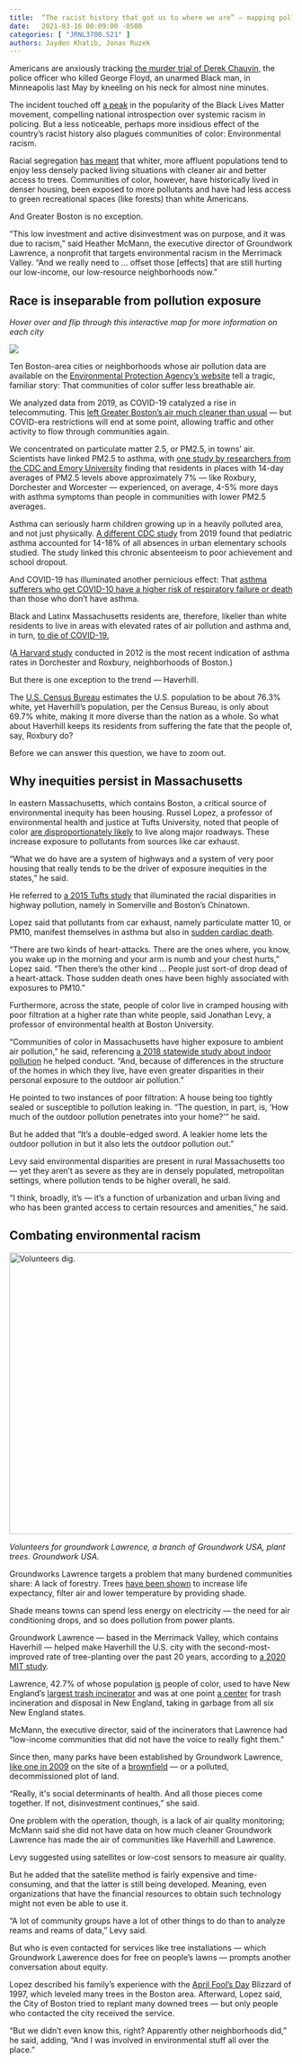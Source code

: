 ```yaml
---
title:  “The racist history that got us to where we are” — mapping pollution inequities in Mass.
date:   2021-03-16 00:09:00 -0500
categories: [ "JRNL3700.S21" ]
authors: Jayden Khatib, Jonas Ruzek
---
```


Americans are anxiously tracking [the murder trial of Derek Chauvin](https://www.washingtonpost.com/nation/2021/03/15/derek-chauvin-george-floyd-trial/), the police officer who killed George Floyd, an unarmed Black man, in Minneapolis last May by kneeling on his neck for almost nine minutes.

The incident touched off [a peak](https://www.nytimes.com/interactive/2020/07/03/us/george-floyd-protests-crowd-size.html) in the popularity of the Black Lives Matter movement, compelling national introspection over systemic racism in policing. But a less noticeable, perhaps more insidious effect of the country’s racist history also plagues communities of color: Environmental racism.

Racial segregation [has meant](https://www.wbur.org/earthwhile/2021/03/05/haverill-merrimack-climate-redlining-maps) that whiter, more affluent populations tend to enjoy less densely packed living situations with cleaner air and better access to trees. Communities of color, however, have historically lived in denser housing, been exposed to more pollutants and have had less access to green recreational spaces (like forests) than white Americans.

And Greater Boston is no exception.

“This low investment and active disinvestment was on purpose, and it was due to racism,” said Heather McMann, the executive director of Groundwork Lawrence, a nonprofit that targets environmental racism in the Merrimack Valley. “And we really need to ... offset those [effects] that are still hurting our low-income, our low-resource neighborhoods now.”

## Race is inseparable from pollution exposure

_Hover over and flip through this interactive map for more information on each city_

<div class='tableauPlaceholder' id='viz1615875228793' style='position: relative'><noscript><a href='#'><img alt=' '
src='https:&#47;&#47;public.tableau.com&#47;static&#47;images&#47;Th&#47;TheEffectsofAirPollutioninGreaterBoston&#47;Story1&#47;1_rss.png'
style='border: none' /></a></noscript><object class='tableauViz'
style='display:none;'><param name='host_url'
value='https%3A%2F%2Fpublic.tableau.com%2F' />
<param name='embed_code_version' value='3' /><param name='site_root' value='' /><param name='name' value='TheEffectsofAirPollutioninGreaterBoston&#47;Story1' />
<param name='tabs' value='no' /><param name='toolbar' value='yes' /><param name='static_image' value='https:&#47;&#47;public.tableau.com&#47;static&#47;images&#47;Th&#47;TheEffectsofAirPollutioninGreaterBoston&#47;Story1&#47;1.png' />
<param name='animate_transition' value='yes' /><param name='display_static_image' value='yes' /><param name='display_spinner' value='yes' /><param name='display_overlay' value='yes' /><param name='display_count' value='yes' />
<param name='language' value='en' /><param name='filter' value='publish=yes' /></object></div>
<script type='text/javascript'>                    
var divElement = document.getElementById('viz1615875228793');                    
var vizElement = divElement.getElementsByTagName('object')[0];                    
vizElement.style.width='1016px';vizElement.style.height='991px';                    
var scriptElement = document.createElement('script');                    
scriptElement.src = 'https://public.tableau.com/javascripts/api/viz_v1.js';                    
vizElement.parentNode.insertBefore(scriptElement, vizElement);                
</script>

Ten Boston-area cities or neighborhoods whose air pollution data are available on the [Environmental Protection Agency’s website](https://www.epa.gov/air-trends/air-quality-cities-and-counties) tell a tragic, familiar story: That communities of color suffer less breathable air.

We analyzed data from 2019, as COVID-19 catalyzed a rise in telecommuting. This [left Greater Boston’s air much cleaner than usual](http://www.bu.edu/articles/2020/no-its-not-your-imagination-the-air-in-boston-is-cleaner/) — but COVID-era restrictions will end at some point, allowing traffic and other activity to flow through communities again.

We concentrated on particulate matter 2.5, or PM2.5, in towns’ air. Scientists have linked PM2.5 to asthma, with [one study by researchers from the CDC and Emory University](https://www.ncbi.nlm.nih.gov/pmc/articles/PMC5132644/) finding that residents in places with 14-day averages of PM2.5 levels above approximately 7% — like Roxbury, Dorchester and Worcester — experienced, on average, 4-5% more days with asthma symptoms than people in communities with lower PM2.5 averages.

Asthma can seriously harm children growing up in a heavily polluted area, and not just physically. [A different CDC study](https://www.cdc.gov/pcd/issues/2019/19_0074.htm) from 2019 found that pediatric asthma accounted for 14-18% of all absences in urban elementary schools studied. The study linked this chronic absenteeism to poor achievement and school dropout.

And COVID-19 has illuminated another pernicious effect: That [asthma sufferers who get COVID-10 have a higher risk of respiratory failure or death](https://www.nature.com/articles/s41598-020-77791-8) than those who don’t have asthma.

Black and Latinx Massachusetts residents are, therefore, likelier than white residents to live in areas with elevated rates of air pollution and asthma and, in turn, [to die of COVID-19.](https://www.bostonindicators.org/reports/report-website-pages/covid_indicators-x2/2020/december/persisting-covid-disparities)

([A Harvard study](https://cdn1.sph.harvard.edu/wp-content/uploads/sites/83/2013/06/Dorchester_Report_Web.pdf) conducted in 2012 is the most recent indication of asthma rates in Dorchester and Roxbury, neighborhoods of Boston.)

But there is one exception to the trend — Haverhill.

The [U.S. Census Bureau](https://www.census.gov/quickfacts/fact/table/US/PST045219) estimates the U.S. population to be about 76.3% white, yet Haverhill’s population, per the Census Bureau, is only about 69.7% white, making it more diverse than the nation as a whole. So what about Haverhill keeps its residents from suffering the fate that the people of, say, Roxbury do?

Before we can answer this question, we have to zoom out.

## Why inequities persist in Massachusetts

In eastern Massachusetts, which contains Boston, a critical source of environmental inequity has been housing. Russel Lopez, a professor of environmental health and justice at Tufts University, noted that people of color [are disproportionately likely](https://www.mapc.org/pollution-disparities-covid19/) to live along major roadways. These increase exposure to pollutants from sources like car exhaust.

“What we do have are a system of highways and a system of very poor housing that really tends to be the driver of exposure inequities in the states,” he said.

He referred to [a 2015 Tufts study](https://sites.tufts.edu/cafeh/files/2011/10/CAFEH-Report-Final-2-26-15-hi-res.pdf) that illuminated the racial disparities in highway pollution, namely in Somerville and Boston’s Chinatown.

Lopez said that pollutants from car exhaust, namely particulate matter 10, or PM10, manifest themselves in asthma but also in [sudden cardiac death](https://my.clevelandclinic.org/health/diseases/17522-sudden-cardiac-death-sudden-cardiac-arrest).

“There are two kinds of heart-attacks. There are the ones where, you know, you wake up in the morning and your arm is numb and your chest hurts,” Lopez said. “Then there’s the other kind … People just sort-of drop dead of a heart-attack. Those sudden death ones have been highly associated with exposures to PM10.”

Furthermore, across the state, people of color live in cramped housing with poor filtration at a higher rate than white people, said Jonathan Levy, a professor of environmental health at Boston University.

“Communities of color in Massachusetts have higher exposure to ambient air pollution,” he said, referencing [a 2018 statewide study about indoor pollution](https://pubmed.ncbi.nlm.nih.gov/30242266/) he helped conduct. “And, because of differences in the structure of the homes in which they live, have even greater disparities in their personal exposure to the outdoor air pollution.”

He pointed to two instances of poor filtration: A house being too tightly sealed or susceptible to pollution leaking in. “The question, in part, is, ‘How much of the outdoor pollution penetrates into your home?’” he said.

But he added that “It’s a double-edged sword. A leakier home lets the outdoor pollution in but it also lets the outdoor pollution out.”

Levy said environmental disparities are present in rural Massachusetts too — yet they aren’t as severe as they are in densely populated, metropolitan settings, where pollution tends to be higher overall, he said.

“I think, broadly, it’s — it’s a function of urbanization and urban living and who has been granted access to certain resources and amenities,” he said.

## Combating environmental racism

<img src="https://groundworkusa.org/wp-content/uploads/2016/04/GWL_OfficeworksVolunteersFerrous_770x619.jpg" alt="Volunteers dig." width="750" height="500">

_Volunteers for groundwork Lawrence, a branch of Groundwork USA, plant trees. Groundwork USA._

Groundworks Lawrence targets a problem that many burdened communities share: A lack of forestry. Trees [have been shown](https://dspace.mit.edu/bitstream/handle/1721.1/127588/1193555819-MIT.pdf?sequence=1&isAllowed=y) to increase life expectancy, filter air and lower temperature by providing shade.

Shade means towns can spend less energy on electricity — the need for air conditioning drops, and so does pollution from power plants.

Groundwork Lawrence — based in the Merrimack Valley, which contains Haverhill — helped make Haverhill the U.S. city with the second-most-improved rate of tree-planting over the past 20 years, according to [a 2020 MIT study](https://dspace.mit.edu/bitstream/handle/1721.1/127588/1193555819-MIT.pdf?sequence=1&isAllowed=y).

Lawrence, 42.7% of whose population [is](https://www.census.gov/quickfacts/lawrencecitymassachusetts) people of color, used to have New England’s [largest trash incinerator](https://citeseerx.ist.psu.edu/viewdoc/download?doi=10.1.1.194.8775&rep=rep1&type=pdf) and was at one point [a center](https://www.mass.gov/doc/air-pollution-and-pediatric-asthma-in-the-merrimack-valley-final-report-0/download) for trash incineration and disposal in New England, taking in garbage from all six New England states.

McMann, the executive director, said of the incinerators that Lawrence had “low-income communities that did not have the voice to really fight them.”

Since then, many parks have been established by Groundwork Lawrence, [like one in 2009](https://archive.epa.gov/region1/brownfields/web/pdf/r1_ss_lawrence_ma_manchester.pdf) on the site of a [brownfield](https://www.epa.gov/brownfields) — or a polluted, decommissioned plot of land.

“Really, it's social determinants of health. And all those pieces come together. If not, disinvestment continues,” she said.

One problem with the operation, though, is a lack of air quality monitoring; McMann said she did not have data on how much cleaner Groundwork Lawrence has made the air of communities like Haverhill and Lawrence.

Levy suggested using satellites or low-cost sensors to measure air quality.

But he added that the satellite method is fairly expensive and time-consuming, and that the latter is still being developed. Meaning, even organizations that have the financial resources to obtain such technology might not even be able to use it.

“A lot of community groups have a lot of other things to do than to analyze reams and reams of data,” Levy said.

But who is even contacted for services like tree installations — which Groundwork Lawerence does for free on people’s lawns — prompts another conversation about equity.

Lopez described his family’s experience with the [April Fool’s Day](https://www.wcvb.com/article/21-years-later-remembering-the-april-fools-day-blizzard/9209866) Blizzard of 1997, which leveled many trees in the Boston area. Afterward, Lopez said, the City of Boston tried to replant many downed trees — but only people who contacted the city received the service.

“But we didn’t even know this, right? Apparently other neighborhoods did,” he said, adding, “And I was involved in environmental stuff all over the place.”
